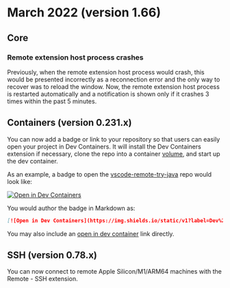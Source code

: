 # March 2022 (version 1.66)

## Core

### Remote extension host process crashes

Previously, when the remote extension host process would crash, this would be
presented incorrectly as a reconnection error and the only way to recover was to
reload the window. Now, the remote extension host process is restarted
automatically and a notification is shown only if it crashes 3 times within the
past 5 minutes.

## Containers (version 0.231.x)

You can now add a badge or link to your repository so that users can easily open
your project in Dev Containers. It will install the Dev Containers extension if
necessary, clone the repo into a container
[volume](https://code.visualstudio.com/remote/advancedcontainers/improve-performance#_use-clone-repository-in-container-volume),
and start up the dev container.

As an example, a badge to open the
[vscode-remote-try-java](https://github.com/microsoft/vscode-remote-try-java)
repo would look like:

[![Open in Dev Containers](https://img.shields.io/static/v1?label=Dev%20-%20Containers&message=Open&color=blue&logo=visualstudiocode)](https://vscode.dev/redirect?url=vscode://ms-vscode-remote.remote-containers/cloneInVolume?url=https://github.com/microsoft/vscode-remote-try-java)

You would author the badge in Markdown as:

```markdown
[![Open in Dev Containers](https://img.shields.io/static/v1?label=Dev%20-%20Containers&message=Open&color=blue&logo=visualstudiocode)](https://vscode.dev/redirect?url=vscode://ms-vscode-remote.remote-containers/cloneInVolume?url=https://github.com/microsoft/vscode-remote-try-java)
```

You may also include an
[open in dev container](https://vscode.dev/redirect?url=vscode://ms-vscode-remote.remote-containers/cloneInVolume?url=https://github.com/microsoft/vscode-remote-try-java)
link directly.

## SSH (version 0.78.x)

You can now connect to remote Apple Silicon/M1/ARM64 machines with the Remote -
SSH extension.
